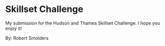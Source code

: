 # Skillset Challenge
My submission for the Hudson and Thames Skillset Challenge.
I hope you enjoy it!

By: Robert Smolders
